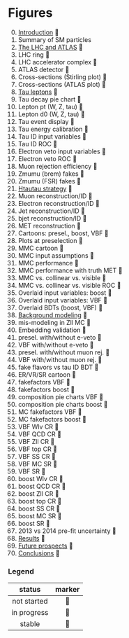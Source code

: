 # Figures

0. [Introduction](tex/introduction.tex) :small_red_triangle:
  0. Summary of SM particles            
0. [The LHC and ATLAS](tex/)            :small_red_triangle:
  0. LHC ring                           :small_red_triangle:
  0. LHC accelerator complex            :small_red_triangle:
  0. ATLAS detector                     :small_red_triangle:
  0. Cross-sections (Stirling plot)     :small_red_triangle:
  0. Cross-sections (ATLAS plot)        :small_red_triangle:
0. [Tau leptons](tex/)                  :small_red_triangle:
  0. Tau decay pie chart                :small_red_triangle:
  0. Lepton pt (W, Z, tau)              :small_red_triangle:
  0. Lepton d0 (W, Z, tau)              :small_red_triangle:
  0. Tau event display                  :small_red_triangle:
  0. Tau energy calibration             :small_red_triangle:
  0. Tau ID input variables             :small_red_triangle:
  0. Tau ID ROC                         :small_red_triangle:
  0. Electron veto input variables      :small_red_triangle:
  0. Electron veto ROC                  :small_red_triangle:
  0. Muon rejection efficiency          :small_red_triangle:
  0. Zmumu (brem) fakes                 :small_red_triangle:
  0. Zmumu (FSR) fakes                  :small_red_triangle:
0. [Htautau strategy](tex/)             :small_red_triangle:
  0. Muon reconstruction/ID             :small_red_triangle:
  0. Electron reconstruction/ID         :small_red_triangle:
  0. Jet reconstruction/ID              :small_red_triangle:
  0. bjet reconstruction/ID             :small_red_triangle:
  0. MET reconstruction                 :small_red_triangle:
  0. Cartoons: presel., boost, VBF      :small_red_triangle:
  0. Plots at preselection              :small_red_triangle:
  0. MMC cartoon                        :small_red_triangle:
  0. MMC input assumptions              :small_red_triangle:
  0. MMC performance                    :small_red_triangle:
  0. MMC performance with truth MET     :small_red_triangle:
  0. MMC vs. collinear vs. visible      :small_red_triangle:
  0. MMC vs. collinear vs. visible ROC  :small_red_triangle:
  0. Overlaid input variables: boost    :small_red_triangle:
  0. Overlaid input variables: VBF      :small_red_triangle:
  0. Overlaid BDTs (boost, VBF)         :small_red_triangle:
0. [Background modeling](tex/)          :small_red_triangle:
  0. mis-modeling in Zll MC             :small_red_triangle:
  0. Embedding validation               :small_red_triangle:
  0. presel. with/without e-veto        :small_red_triangle:
  0. VBF     with/without e-veto        :small_red_triangle:
  0. presel. with/without muon rej.     :small_red_triangle:
  0. VBF     with/without muon rej.     :small_red_triangle:
  0. fake flavors vs tau ID BDT         :small_red_triangle:
  0. ER/VR/SR cartoon                   :small_red_triangle:
  0. fakefactors VBF                    :small_red_triangle:
  0. fakefactors boost                  :small_red_triangle:
  0. composition pie charts VBF         :small_red_triangle:
  0. composition pie charts boost       :small_red_triangle:
  0. MC fakefactors VBF                 :small_red_triangle:
  0. MC fakefactors boost               :small_red_triangle:
  0. VBF Wlv CR                         :small_red_triangle:
  0. VBF QCD CR                         :small_red_triangle:
  0. VBF Zll CR                         :small_red_triangle:
  0. VBF top CR                         :small_red_triangle:
  0. VBF SS  CR                         :small_red_triangle:
  0. VBF MC  SR                         :small_red_triangle:
  0. VBF     SR                         :small_red_triangle:
  0. boost Wlv CR                       :small_red_triangle:
  0. boost QCD CR                       :small_red_triangle:
  0. boost Zll CR                       :small_red_triangle:
  0. boost top CR                       :small_red_triangle:
  0. boost SS  CR                       :small_red_triangle:
  0. boost MC  SR                       :small_red_triangle:
  0. boost     SR                       :small_red_triangle:
  0. 2013 vs 2014 pre-fit uncertainty   :small_red_triangle:
0. [Results](tex/)                      :small_red_triangle:
0. [Future prospects](tex/)             :small_red_triangle:
0. [Conclusions](tex/)                  :small_red_triangle:

### Legend

| status      | marker             |
|:-----------:|:------------------:|
| not started | :small_red_triangle:   |
| in progress | :small_orange_diamond: |
| stable      | :small_blue_diamond:   |

